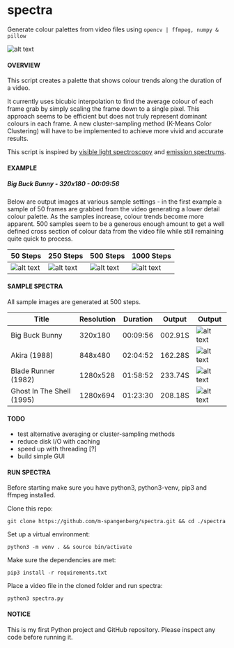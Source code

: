 # spectra
Generate colour palettes from video files using `opencv | ffmpeg, numpy & pillow`

![alt text](https://github.com/m-spangenberg/spectral/blob/master/examples/spectral_bigbuckbunny_1000steps.png "spectral 1000 samples")

#### OVERVIEW
This script creates a palette that shows colour trends along the duration of a video.

It currently uses bicubic interpolation to find the average colour of each frame grab by simply scaling the frame down to a single pixel. This approach seems to be efficient but does not truly represent dominant colours in each frame. A new cluster-sampling method (K-Means Color Clustering) will have to be implemented to achieve more vivid and accurate results.

This script is inspired by [visible light spectroscopy](https://en.wikipedia.org/wiki/Spectroscopy "Spectroscopy") and [emission spectrums](https://en.wikipedia.org/wiki/Emission_spectrum "Emission spectrum").

#### EXAMPLE
##### Big Buck Bunny - 320x180 - 00:09:56
Below are output images at various sample settings - in the first example a sample of 50 frames are grabbed from the video generating a lower detail colour palette. As the samples increase, colour trends become more apparent. 500 samples seem to be a generous enough amount to get a well defined cross section of colour data from the video file while still remaining quite quick to process.

| 50 Steps | 250 Steps | 500 Steps | 1000 Steps |
| --- | --- | --- | --- |
| ![alt text](https://github.com/m-spangenberg/spectral/blob/master/examples/spectral_bigbuckbunny_50steps.png "spectral 50 samples") | ![alt text](https://github.com/m-spangenberg/spectral/blob/master/examples/spectral_bigbuckbunny_250steps.png "spectral 250 samples") | ![alt text](https://github.com/m-spangenberg/spectral/blob/master/examples/spectral_bigbuckbunny_500steps.png "spectral 500 samples") | ![alt text](https://github.com/m-spangenberg/spectral/blob/master/examples/spectral_bigbuckbunny_1000steps.png "spectral 1000 samples") |

#### SAMPLE SPECTRA
All sample images are generated at 500 steps.

| Title | Resolution | Duration | Output | Output |
| --- | --- | --- | --- | --- |
| Big Buck Bunny | 320x180 | 00:09:56 | 002.91S | ![alt text](https://github.com/m-spangenberg/spectral/blob/master/examples/spectral_bigbuckbunny_500steps.png "spectral 500 samples") |
| Akira (1988) | 848x480 | 02:04:52 | 162.28S | ![alt text](https://github.com/m-spangenberg/spectral/blob/master/samples/spectral_akira_500steps.png "spectral 500 samples")
| Blade Runner (1982) | 1280x528 | 01:58:52 | 233.74S | ![alt text](https://github.com/m-spangenberg/spectral/blob/master/samples/spectral_bladerunner_500steps.png "spectral 500 samples") |
| Ghost In The Shell (1995) | 1280x694 | 01:23:30 | 208.18S | ![alt text](https://github.com/m-spangenberg/spectral/blob/master/samples/spectral_ghostintheshell_500steps.png "spectral 500 samples") |

#### TODO
+ test alternative averaging or cluster-sampling methods
+ reduce disk I/O with caching
+ speed up with threading [?]
+ build simple GUI

#### RUN SPECTRA
Before starting make sure you have python3, python3-venv, pip3 and ffmpeg installed.

Clone this repo:
```
git clone https://github.com/m-spangenberg/spectra.git && cd ./spectra
```
Set up a virtual environment:
```
python3 -m venv . && source bin/activate
```
Make sure the dependencies are met:
```
pip3 install -r requirements.txt
```
Place a video file in the cloned folder and run spectra:
```
python3 spectra.py
```

#### NOTICE
This is my first Python project and GitHub repository.
Please inspect any code before running it.
